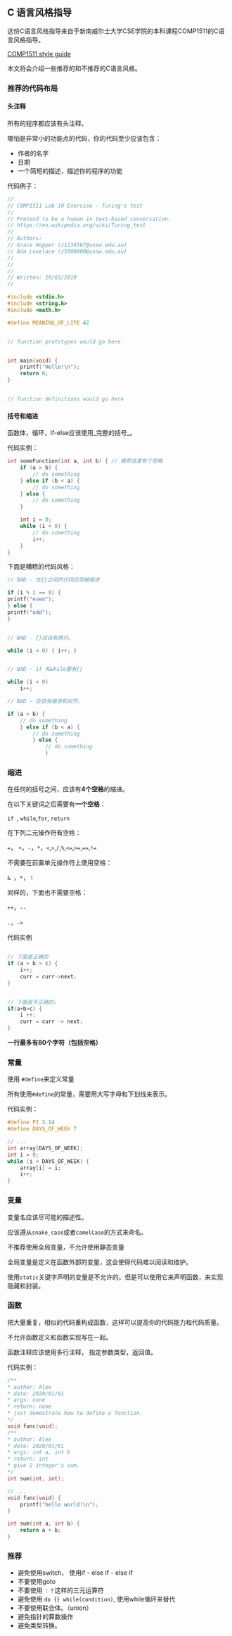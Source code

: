 ## C 语言风格指导

这份C语言风格指导来自于新南威尔士大学CSE学院的本科课程COMP1511的C语言风格指导。

[COMP1511 style guide](https://cgi.cse.unsw.edu.au/~cs1511/19T1/resources/style_guide.html#code-structure)



本文将会介绍一些推荐的和不推荐的C语言风格。

### 推荐的代码布局

#### 头注释

所有的程序都应该有头注释。

哪怕是非常小的功能点的代码，你的代码至少应该包含：

- 作者的名字
- 日期
- 一个简短的描述，描述你的程序的功能

代码例子：

```c
//
// COMP1511 Lab 10 Exercise - Turing's test
//
// Pretend to be a human in text-based conversation.
// https://en.wikipedia.org/wiki/Turing_test
//
// Authors:
// Grace Hopper (z1234567@unsw.edu.au)
// Ada Lovelace (z5000000@unsw.edu.au)
//
//
//
// Written: 19/03/2019
//

#include <stdio.h>
#include <string.h>
#include <math.h>

#define MEANING_OF_LIFE 42


// function prototypes would go here


int main(void) {
    printf("Hello!\n");
    return 0;
}


// function definitions would go here
```

#### 括号和缩进

函数体，循环，if-else应该使用_完整的括号_。

代码实例：

```c
int someFunction(int a, int b) { // 推荐这里有个空格
    if (a > b) {
        // do something
    } else if (b < a) {
        // do something
    } else {
        // do something
    }

    int i = 0;
    while (i < 0) {
        // do something
        i++;
    }
}
```

下面是糟糕的代码风格：

```c
// BAD - 在{}之间的代码应该被缩进

if (i % 2 == 0) {
printf("even");
} else {
printf("odd");
}


// BAD - {}应该有换行。

while (i < 0) { i++; }


// BAD - if 和while要有{}

while (i < 0)
    i++;

// BAD - 应该有缩进和对齐。

if (a > b) {
    // do something
    } else if (b < a) {
        // do something
        } else {
            // do something
            }
```

### 缩进

在任何的括号之间，应该有**4个空格**的缩进。

在以下关键词之后需要有**一个空格**：

`if `, `while`,`for`, `return`

在下列二元操作符有空格：

`=`， `+`，`-`，`*`，`<`,`>`,`/`,`%`,`<=`,`>=`,`==`,`!=`

不需要在前置单元操作符上使用空格：

`& `，`*`，`！`

同样的，下面也不需要空格：

`++`，`--`

`.`，`->`

代码实例

```c

// 下面是正确的
if (a + b > c) {
    i++;
    curr = curr->next;
}


// 下面是不正确的:
if(a+b>c) {
    i ++;
    curr = curr -> next;
}
```

**一行最多有80个字符（包括空格）**

### 常量

使用 `#define`来定义常量

所有使用`#define`的常量，需要用大写字母和下划线来表示。

代码实例：

```c
#define PI 3.14
#define DAYS_OF_WEEK 7

// ...
int array[DAYS_OF_WEEK];
int i = 0;
while (i < DAYS_OF_WEEK) {
    array[i] = i;
    i++;
}
```

### 变量

变量名应该尽可能的描述性。

应该遵从`snake_case`或者`camelCase`的方式来命名。

不推荐使用全局变量，不允许使用静态变量

全局变量是定义在函数外部的变量，这会使得代码难以阅读和维护。

使用`static`关键字声明的变量是不允许的。但是可以使用它来声明函数，来实现隐藏和封装。

### 函数

把大量重复，相似的代码重构成函数，这样可以提高你的代码能力和代码质量。

不允许函数定义和函数实现写在一起。

函数注释应该使用多行注释， 指定参数类型，返回值。

代码实例：

```c
/**
* author: Alex
* date: 2020/01/01
* args: none
* return: none
* just demostrate how to define a function.
*/
void func(void);
/**
* author: Alex
* date: 2020/01/01
* args: int a, int b
* return: int
* give 2 integer's sum.
*/
int sum(int, int);

// ...
void func(void) {
    printf("hello world!\n");
}

int sum(int a, int b) {
    return a + b;
}
```



### 推荐

- 避免使用switch， 使用if - else  if - else if
- 不要使用goto
- 不要使用 `：？`这样的三元运算符
- 避免使用 `do {} while(condition)`, 使用while循环来替代
- 不要使用联合体。（union）
- 避免指针的算数操作
- 避免类型转换。